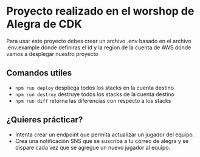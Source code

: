# Proyecto realizado en el worshop de Alegra de CDK

Para usar este proyecto debes crear un archivo .env basado en el archivo .env.example dónde
definiras el id y la region de la cuenta de AWS dónde vamos a desplegar nuestro proyecto

## Comandos utiles

- `npm run deploy` despliega todos los stacks en la cuenta destino
- `npm run destroy` destruye todos los stacks de la cuenta destino
- `npm run diff` retorna las diferencias con respecto a los stacks

## ¿Quieres prácticar?

- Intenta crear un endpoint que permita actualizar un jugador del equipo.
- Crea una notificación SNS que se suscriba a tu correo de alegra y se dispare cada vez
  que se agregue un nuevo jugador al equipo.

